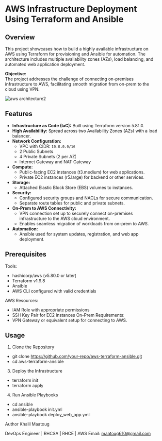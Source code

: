 # AWS Infrastructure Deployment Using Terraform and Ansible

## Overview

This project showcases how to build a highly available infrastructure on AWS using Terraform for provisioning and Ansible for automation. The architecture includes multiple availability zones (AZs), load balancing, and automated web application deployment. 

**Objective:**  
The project addresses the challenge of connecting on-premises infrastructure to AWS, facilitating smooth migration from on-prem to the cloud using VPN.

![aws architecture2](https://github.com/user-attachments/assets/45d330f7-b9e0-4b4c-9af6-9e7fc49f8e0a)

## Features

- **Infrastructure as Code (IaC):** Built using Terraform version 5.81.0.
- **High Availability:** Spread across two Availability Zones (AZs) with a load balancer.
- **Network Configuration:**
  - VPC with CIDR: `10.0.0.0/16`
  - 2 Public Subnets
  - 4 Private Subnets (2 per AZ)
  - Internet Gateway and NAT Gateway
- **Compute:**
  - Public-facing EC2 instances (t3.medium) for web applications.
  - Private EC2 instances (r5.large) for backend or other services.
- **Storage:**
  - Attached Elastic Block Store (EBS) volumes to instances.
- **Security:**
  - Configured security groups and NACLs for secure communication.
  - Separate route tables for public and private subnets.
- **On-Prem to AWS Connectivity:**
  - VPN connection set up to securely connect on-premises infrastructure to the AWS cloud environment.
  - Enables seamless migration of workloads from on-prem to AWS.
- **Automation:**
  - Ansible used for system updates, registration, and web app deployment.


## Prerequisites

Tools:
  - hashicorp/aws (v5.80.0 or later)
  - Terraform v1.9.8
  - Ansible
  - AWS CLI configured with valid credentials

AWS Resources:
  - IAM Role with appropriate permissions
  - SSH Key Pair for EC2 instances
On-Prem Requirements:
  - VPN Gateway or equivalent setup for connecting to AWS.

## Usage
1. Clone the Repository
  - git clone https://github.com/your-repo/aws-terraform-ansible.git
  - cd aws-terraform-ansible

3. Deploy the Infrastructure
  - terraform init
  - terraform apply

4. Run Ansible Playbooks
  - cd ansible
  - ansible-playbook init.yml
  - ansible-playbook deploy_web_app.yml


Author
Khalil Maatoug

DevOps Engineer | RHCSA | RHCE | AWS
Email: maatoug610@gmail.com




